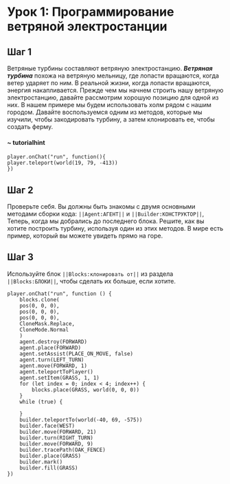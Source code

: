# Урок 1: Программирование ветряной электростанции

## Шаг 1
Ветряные турбины составляют ветряную электростанцию. ***Ветряная турбина*** похожа на ветряную мельницу, где лопасти вращаются, когда ветер ударяет по ним. В реальной жизни, когда лопасти вращаются, энергия накапливается. Прежде чем мы начнем строить нашу ветряную электростанцию, давайте рассмотрим хорошую позицию для одной из них. В нашем примере мы будем использовать холм рядом с нашим городом. Давайте воспользуемся одним из методов, которые мы изучили, чтобы закодировать турбину, а затем клонировать ее, чтобы создать ферму.  
#### ~ tutorialhint
``` blocks
player.onChat("run", function(){
player.teleport(world(19, 79, -413))
})
```

## Шаг 2
Проверьте себя. Вы должны быть знакомы с двумя основными методами сборки кода: ``||Agent:АГЕНТ||`` и ``||Builder:КОНСТРУКТОР||``, Теперь, когда мы добрались до последнего блока. Решите, как вы хотите построить турбину, используя один из этих методов. В мире есть пример, который вы можете увидеть прямо на горе. 

## Шаг 3
Используйте блок ``||Blocks:клонировать от||`` из раздела ``||Blocks:БЛОКИ||``, чтобы сделать их больше, если хотите.   


```ghost
player.onChat("run", function () {
    blocks.clone(
    pos(0, 0, 0),
    pos(0, 0, 0),
    pos(0, 0, 0),
    CloneMask.Replace,
    CloneMode.Normal
    )
    agent.destroy(FORWARD)
    agent.place(FORWARD)
    agent.setAssist(PLACE_ON_MOVE, false)
    agent.turn(LEFT_TURN)
    agent.move(FORWARD, 1)
    agent.teleportToPlayer()
    agent.setItem(GRASS, 1, 1)
    for (let index = 0; index < 4; index++) {
        blocks.place(GRASS, world(0, 0, 0))
    }
    while (true) {
    	
    }
    builder.teleportTo(world(-40, 69, -575))
    builder.face(WEST)
    builder.move(FORWARD, 21)
    builder.turn(RIGHT_TURN)
    builder.move(FORWARD, 9)
    builder.tracePath(OAK_FENCE)
    builder.place(GRASS)
    builder.mark()
    builder.fill(GRASS)
})
```
